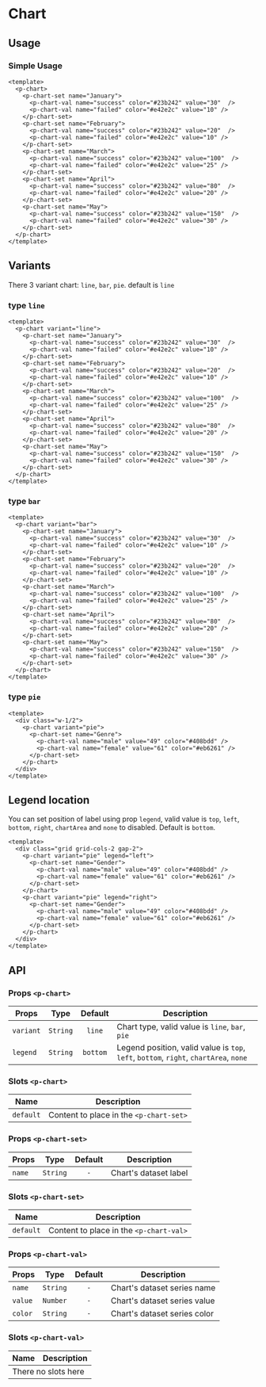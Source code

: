 <script setup>
  import pChart from './Chart.vue'
  import pChartSet from './ChartSet.vue'
  import pChartVal from './ChartVal.vue'
  import { ref } from 'vue-demi'
</script>

# Chart

## Usage

### Simple Usage

<preview>
  <p-chart>
    <p-chart-set name="January">
      <p-chart-val name="success" color="#23b242" value="30"  />
      <p-chart-val name="failed" color="#e42e2c" value="10" />
    </p-chart-set>
    <p-chart-set name="February">
      <p-chart-val name="success" color="#23b242" value="20"  />
      <p-chart-val name="failed" color="#e42e2c" value="10" />
    </p-chart-set>
    <p-chart-set name="March">
      <p-chart-val name="success" color="#23b242" value="100"  />
      <p-chart-val name="failed" color="#e42e2c" value="25" />
    </p-chart-set>
    <p-chart-set name="April">
      <p-chart-val name="success" color="#23b242" value="80"  />
      <p-chart-val name="failed" color="#e42e2c" value="20" />
    </p-chart-set>
    <p-chart-set name="May">
      <p-chart-val name="success" color="#23b242" value="150"  />
      <p-chart-val name="failed" color="#e42e2c" value="30" />
    </p-chart-set>
  </p-chart>
</preview>

```vue
<template>
  <p-chart>
    <p-chart-set name="January">
      <p-chart-val name="success" color="#23b242" value="30"  />
      <p-chart-val name="failed" color="#e42e2c" value="10" />
    </p-chart-set>
    <p-chart-set name="February">
      <p-chart-val name="success" color="#23b242" value="20"  />
      <p-chart-val name="failed" color="#e42e2c" value="10" />
    </p-chart-set>
    <p-chart-set name="March">
      <p-chart-val name="success" color="#23b242" value="100"  />
      <p-chart-val name="failed" color="#e42e2c" value="25" />
    </p-chart-set>
    <p-chart-set name="April">
      <p-chart-val name="success" color="#23b242" value="80"  />
      <p-chart-val name="failed" color="#e42e2c" value="20" />
    </p-chart-set>
    <p-chart-set name="May">
      <p-chart-val name="success" color="#23b242" value="150"  />
      <p-chart-val name="failed" color="#e42e2c" value="30" />
    </p-chart-set>
  </p-chart>
</template>
```

## Variants

There 3 variant chart: `line`, `bar`, `pie`. default is `line`

### type `line`

<preview>
  <p-chart variant="line">
    <p-chart-set name="January">
      <p-chart-val name="success" color="#23b242" value="30"  />
      <p-chart-val name="failed" color="#e42e2c" value="10" />
    </p-chart-set>
    <p-chart-set name="February">
      <p-chart-val name="success" color="#23b242" value="20"  />
      <p-chart-val name="failed" color="#e42e2c" value="10" />
    </p-chart-set>
    <p-chart-set name="March">
      <p-chart-val name="success" color="#23b242" value="100"  />
      <p-chart-val name="failed" color="#e42e2c" value="25" />
    </p-chart-set>
    <p-chart-set name="April">
      <p-chart-val name="success" color="#23b242" value="80"  />
      <p-chart-val name="failed" color="#e42e2c" value="20" />
    </p-chart-set>
    <p-chart-set name="May">
      <p-chart-val name="success" color="#23b242" value="150"  />
      <p-chart-val name="failed" color="#e42e2c" value="30" />
    </p-chart-set>
  </p-chart>
</preview>

```vue
<template>
  <p-chart variant="line">
    <p-chart-set name="January">
      <p-chart-val name="success" color="#23b242" value="30"  />
      <p-chart-val name="failed" color="#e42e2c" value="10" />
    </p-chart-set>
    <p-chart-set name="February">
      <p-chart-val name="success" color="#23b242" value="20"  />
      <p-chart-val name="failed" color="#e42e2c" value="10" />
    </p-chart-set>
    <p-chart-set name="March">
      <p-chart-val name="success" color="#23b242" value="100"  />
      <p-chart-val name="failed" color="#e42e2c" value="25" />
    </p-chart-set>
    <p-chart-set name="April">
      <p-chart-val name="success" color="#23b242" value="80"  />
      <p-chart-val name="failed" color="#e42e2c" value="20" />
    </p-chart-set>
    <p-chart-set name="May">
      <p-chart-val name="success" color="#23b242" value="150"  />
      <p-chart-val name="failed" color="#e42e2c" value="30" />
    </p-chart-set>
  </p-chart>
</template>
```

### type `bar`

<preview>
  <p-chart variant="bar">
    <p-chart-set name="January">
      <p-chart-val name="success" color="#23b242" value="30"  />
      <p-chart-val name="failed" color="#e42e2c" value="10" />
    </p-chart-set>
    <p-chart-set name="February">
      <p-chart-val name="success" color="#23b242" value="20"  />
      <p-chart-val name="failed" color="#e42e2c" value="10" />
    </p-chart-set>
    <p-chart-set name="March">
      <p-chart-val name="success" color="#23b242" value="100"  />
      <p-chart-val name="failed" color="#e42e2c" value="25" />
    </p-chart-set>
    <p-chart-set name="April">
      <p-chart-val name="success" color="#23b242" value="80"  />
      <p-chart-val name="failed" color="#e42e2c" value="20" />
    </p-chart-set>
    <p-chart-set name="May">
      <p-chart-val name="success" color="#23b242" value="150"  />
      <p-chart-val name="failed" color="#e42e2c" value="30" />
    </p-chart-set>
  </p-chart>
</preview>

```vue
<template>
  <p-chart variant="bar">
    <p-chart-set name="January">
      <p-chart-val name="success" color="#23b242" value="30"  />
      <p-chart-val name="failed" color="#e42e2c" value="10" />
    </p-chart-set>
    <p-chart-set name="February">
      <p-chart-val name="success" color="#23b242" value="20"  />
      <p-chart-val name="failed" color="#e42e2c" value="10" />
    </p-chart-set>
    <p-chart-set name="March">
      <p-chart-val name="success" color="#23b242" value="100"  />
      <p-chart-val name="failed" color="#e42e2c" value="25" />
    </p-chart-set>
    <p-chart-set name="April">
      <p-chart-val name="success" color="#23b242" value="80"  />
      <p-chart-val name="failed" color="#e42e2c" value="20" />
    </p-chart-set>
    <p-chart-set name="May">
      <p-chart-val name="success" color="#23b242" value="150"  />
      <p-chart-val name="failed" color="#e42e2c" value="30" />
    </p-chart-set>
  </p-chart>
</template>
```

### type `pie`

<preview>
  <div class="w-1/2">
    <p-chart variant="pie">
      <p-chart-set name="Gender">
        <p-chart-val name="male" value="49" color="#408bdd" />
        <p-chart-val name="female" value="61" color="#eb6261" />
      </p-chart-set>
    </p-chart>
  </div>
</preview>

```vue
<template>
  <div class="w-1/2">
    <p-chart variant="pie">
      <p-chart-set name="Genre">
        <p-chart-val name="male" value="49" color="#408bdd" />
        <p-chart-val name="female" value="61" color="#eb6261" />
      </p-chart-set>
    </p-chart>
  </div>
</template>
```

## Legend location

You can set position of label using prop `legend`, valid value is `top`, `left`, `bottom`, `right`, `chartArea` and `none` to disabled.
Default is `bottom`.

<preview>
  <div class="grid grid-cols-2 gap-2">
    <p-chart variant="pie" legend="left">
      <p-chart-set name="Gender">
        <p-chart-val name="male" value="49" color="#408bdd" />
        <p-chart-val name="female" value="61" color="#eb6261" />
      </p-chart-set>
    </p-chart>
    <p-chart variant="pie" legend="right">
      <p-chart-set name="Gender">
        <p-chart-val name="male" value="49" color="#408bdd" />
        <p-chart-val name="female" value="61" color="#eb6261" />
      </p-chart-set>
    </p-chart>
  </div>
</preview>

```vue
<template>
  <div class="grid grid-cols-2 gap-2">
    <p-chart variant="pie" legend="left">
      <p-chart-set name="Gender">
        <p-chart-val name="male" value="49" color="#408bdd" />
        <p-chart-val name="female" value="61" color="#eb6261" />
      </p-chart-set>
    </p-chart>
    <p-chart variant="pie" legend="right">
      <p-chart-set name="Gender">
        <p-chart-val name="male" value="49" color="#408bdd" />
        <p-chart-val name="female" value="61" color="#eb6261" />
      </p-chart-set>
    </p-chart>
  </div>
</template>
```

## API

### Props `<p-chart>`

| Props     |   Type   | Default  | Description                                                                            |
|-----------|:--------:|:--------:|----------------------------------------------------------------------------------------|
| `variant` | `String` |  `line`  | Chart type, valid value is `line`, `bar`, `pie`                                        |
| `legend`  | `String` | `bottom` | Legend position, valid value is  `top`, `left`, `bottom`, `right`, `chartArea`, `none` |

### Slots `<p-chart>`

| Name      | Description                             |
|-----------|-----------------------------------------|
| `default` | Content to place in the `<p-chart-set>` |

### Props `<p-chart-set>`

| Props  |   Type   | Default | Description           |
|--------|:--------:|:-------:|-----------------------|
| `name` | `String` |   `-`   | Chart's dataset label |

### Slots `<p-chart-set>`

| Name      | Description                             |
|-----------|-----------------------------------------|
| `default` | Content to place in the `<p-chart-val>` |

### Props `<p-chart-val>`

| Props   |   Type   | Default | Description                  |
|---------|:--------:|:-------:|------------------------------|
| `name`  | `String` |   `-`   | Chart's dataset series name  |
| `value` | `Number` |   `-`   | Chart's dataset series value |
| `color` | `String` |   `-`   | Chart's dataset series color |

### Slots `<p-chart-val>`

<table>
  <thead>
    <tr>
      <th>Name</th>
      <th>Description</th>
    </tr>
  </thead>
  <tbody>
    <tr>
      <td colspan="2" class="text-center">There no slots here</td>
    </tr>
  </tbody>
</table>

